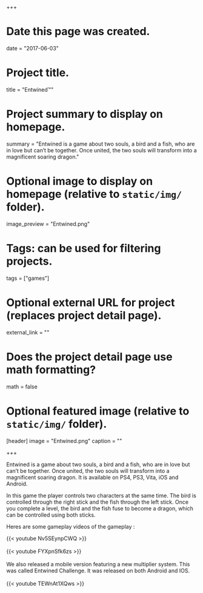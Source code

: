 +++
# Date this page was created.
date = "2017-06-03"

# Project title.
title = "Entwined™"

# Project summary to display on homepage.
summary = "Entwined is a game about two souls, a bird and a fish, who are in love but can’t be together. Once united, the two souls will transform into a magnificent soaring dragon."

# Optional image to display on homepage (relative to `static/img/` folder).
image_preview = "Entwined.png"

# Tags: can be used for filtering projects.
tags = ["games"]

# Optional external URL for project (replaces project detail page).
external_link = ""

# Does the project detail page use math formatting?
math = false

# Optional featured image (relative to `static/img/` folder).
[header]
image = "Entwined.png"
caption = ""

+++

Entwined is a game about two souls, a bird and a fish, who are in love but can’t be together. Once united, the two souls will transform into a magnificent soaring dragon. It is available on PS4, PS3, Vita, iOS and Android. 

In this game the player controls two characters at the same time. The bird is controlled through the right stick and the fish through the left stick.
Once you complete a level, the bird and the fish fuse to become a dragon, which can be controlled using both sticks.

Heres are some gameplay videos of the gameplay :

{{< youtube Nv5SEynpCWQ >}}
<br><br>
{{< youtube FYXpnSfk6zs >}}
<br><br>
We also released a mobile version featuring a new multiplier system. This was called Entwined Challenge. It was released on both Android and IOS.
<br><br>
{{< youtube TEWnAt1XQws >}}